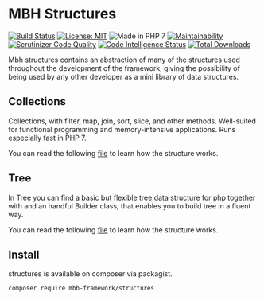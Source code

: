 # MBH Structures

[![Build Status](https://scrutinizer-ci.com/g/MBHFramework/structures/badges/build.png?b=1.x)](https://scrutinizer-ci.com/g/MBHFramework/structures/build-status/1.x) [![License: MIT](https://img.shields.io/badge/License-MIT-blue.svg)](https://opensource.org/licenses/MIT) ![Made in PHP 7](https://img.shields.io/badge/PHP-7-blue.svg) [![Maintainability](https://api.codeclimate.com/v1/badges/d78bb935e6cdc5dc1a78/maintainability)](https://codeclimate.com/github/MBHFramework/structures/maintainability) [![Scrutinizer Code Quality](https://scrutinizer-ci.com/g/MBHFramework/structures/badges/quality-score.png?b=1.x)](https://scrutinizer-ci.com/g/MBHFramework/structures/?branch=1.x) [![Code Intelligence Status](https://scrutinizer-ci.com/g/MBHFramework/structures/badges/code-intelligence.svg?b=1.x)](https://scrutinizer-ci.com/code-intelligence) [![Total Downloads](https://poser.pugx.org/mbh-framework/structures/downloads)](https://packagist.org/packages/mbh-framework/structures)

Mbh structures contains an abstraction of many of the structures used throughout the development of the framework, giving the possibility of being used by any other developer as a mini library of data structures.

## Collections

Collections, with filter, map, join, sort, slice, and other methods. Well-suited for functional programming and memory-intensive applications. Runs especially fast in PHP 7.

You can read the following [file](./docs/COLLECTIONS.md) to learn how the structure works.

## Tree

In Tree you can find a basic but flexible tree data structure for php together with and an handful Builder class, that enables you to build tree in a fluent way.

You can read the following [file](./docs/TREE.md) to learn how the structure works.

## Install

structures is available on composer via packagist.

```sh
composer require mbh-framework/structures
```
